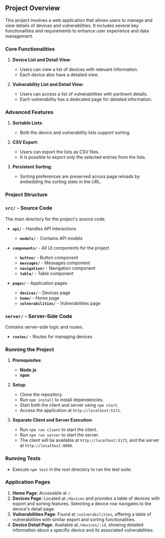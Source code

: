 ## Project Overview

This project involves a web application that allows users to manage and view details of devices and vulnerabilities. It includes several key functionalities and requirements to enhance user experience and data management.

### Core Functionalities

1. **Device List and Detail View**:
   - Users can view a list of devices with relevant information.
   - Each device also have a detailed view.

2. **Vulnerability List and Detail View**:
   - Users can access a list of vulnerabilities with pertinent details.
   - Each vulnerability has a dedicated page for detailed information.

### Advanced Features

1. **Sortable Lists**:
   - Both the device and vulnerability lists support sorting.

2. **CSV Export**:
   - Users can export the lists as CSV files.
   - It is possible to export only the selected entries from the lists.

3. **Persistent Sorting**:
   - Sorting preferences are preserved across page reloads by embedding the sorting state in the URL.

### Project Structure

### `src/` - Source Code
The main directory for the project's source code.

- **`api/`** - Handles API interactions
  - **`models/`** - Contains API models

- **`components/`** - All UI components for the project
  - **`button/`** - Button component
  - **`messages/`** - Messages component
  - **`navigation/`** - Navigation component
  - **`table/`** - Table component

- **`pages/`** - Application pages
  - **`devices/`** - Devices page
  - **`home/`** - Home page
  - **`vulnerabilities/`** - Vulnerabilities page

### `server/` - Server-Side Code
Contains server-side logic and routes.
- **`routes/`** - Routes for managing devices

### Running the Project

1. **Prerequisites**:
   - **Node.js**
   - **npm**

2. **Setup**:
   - Clone the repository.
   - Run `npm install` to install dependencies.
   - Start both the client and server using `npm start`.
   - Access the application at `http://localhost:5173`.

3. **Separate Client and Server Execution**:
   - Run `npm run client` to start the client.
   - Run `npm run server` to start the server.
   - The client will be available at `http://localhost:5173`, and the server at `http://localhost:8000`.

### Running Tests

- Execute `npm test` in the root directory to run the test suite.

### Application Pages

1. **Home Page**: Accessible at `/`.
2. **Devices Page**: Located at `/devices` and provides a table of devices with export and sorting features. Selecting a device row navigates to the device's detail page.
3. **Vulnerabilities Page**: Found at `/vulnerabilities`, offering a table of vulnerabilities with similar export and sorting functionalities.
4. **Device Detail Page**: Available at `/devices/:id`, showing detailed information about a specific device and its associated vulnerabilities.
